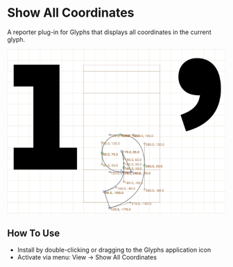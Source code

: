 # Show All Coordinates

A reporter plug-in for Glyphs that displays all coordinates in the current glyph.

![](screenshot.png)

## How To Use

* Install by double-clicking or dragging to the Glyphs application icon
* Activate via menu: View → Show All Coordinates
